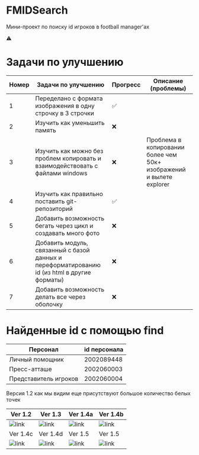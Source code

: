 # FMIDSearch

Мини-проект по поиску id игроков в football manager'ах 

⚠️

# Задачи по улучшению
| Номер | Задачи по улучшению                                                                          |Прогресс|Описание (проблемы) |
|-------|----------------------------------------------------------------------------------------------| -------- | -------- |
| 1     | Переделано с формата изображения в одну строчку в 3 строчки                                  | ✅ | |
| 2     | Изучить как уменьшить память                                                                 | ❌   ||
| 3     | Изучить как можно без проблем копировать и взаимодействовать с файлами windows               | ❌   | Проблема в копировании более чем 50к+ изображений и вылете explorer|
| 4     | Изучить как правильно поставить git-репозиторий                                              | ✅ | |
| 5     | Добавить возможность бегать через цикл и создавать много фото                                | ❌ | |
| 6     | Добавить модуль, связанный с базой данных и переформатированию id (из html в другие форматы) | ❌ | |
| 7     | Добавить возможность делать все через оболочку                                               | ❌ | |



# Найденные id с помощью find 
| Персонал | id персонала|
| --------- | --------- |
|  Личный помощник | 2002089448 |
|  Пресс-атташе  | 2002060003 |
|  Представитель игроков |2002060004|

Версия 1.2 как мы видим еще присутствуют большое количество белых точек

| Ver 1.2                                           | Ver 1.3                                           | Ver 1.4a                                                 | Ver 1.4b                                          |
|---------------------------------------------------|---------------------------------------------------|----------------------------------------------------------|---------------------------------------------------|
| ![link](https://i.imgur.com/VCS9VL2.png 'v.1.2')  | ![link](https://i.imgur.com/DURaKvY.png 'v.1.3')  | ![link](https://i.imgur.com/nn8Rav9.png 'v.1.4')         | ![link](https://i.imgur.com/DVPPBiH.png 'v.1.4b') |
| Ver 1.4c                                          | Ver 1.4d                                          | Ver 1.5                                                  | Ver 1.5                                           |
| ![link](https://i.imgur.com/HwdHGU1.png 'v.1.4c') | ![link](https://i.imgur.com/FI43NsO.png 'v.1.4d') | ![link](https://i.imgur.com/Xzuqcsz.png 'v.1.5')         | ![link](https://i.imgur.com/pBaxU5G.png 'v.1.5')  |